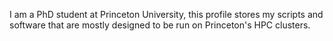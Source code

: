 I am a PhD student at Princeton University, this profile stores my scripts and software that are mostly designed to be run on Princeton's HPC clusters. 
